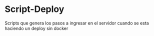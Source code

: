 # Script-Deploy
Scripts que genera los pasos a ingresar en el servidor cuando se esta haciendo un deploy sin docker
